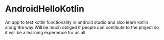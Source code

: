 # AndroidHelloKotlin
An app to test kotlin functionality in android studio and also learn kotlin along the way
Will be much obliged if people can contibute to the project so it will be a learning experience for us all
